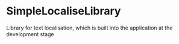 # SimpleLocaliseLibrary
Library for text localisation, which is built into the application at the development stage
